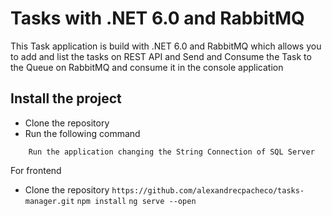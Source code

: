 # Tasks with .NET 6.0 and RabbitMQ

This Task application is build with .NET 6.0 and RabbitMQ which allows you to add and list the tasks on REST API and Send and Consume the Task to the Queue on RabbitMQ and consume it in the console application

## Install the project

- Clone the repository
- Run the following command

```
    Run the application changing the String Connection of SQL Server
```

For frontend

- Clone the repository `https://github.com/alexandrecpacheco/tasks-manager.git`
``` npm install ```
``` ng serve --open ```

